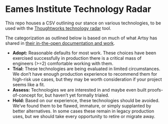 # Eames Institute Technology Radar

This repo houses a CSV outlining our stance on various technologies, to be used with the [Thoughtworks technology radar](https://www.thoughtworks.com/en-us/radar) tool.

The categorization as outlined below is based on much of what Artsy has shared in [their in-the-open documentation and work](https://github.com/artsy/README).

- **Adopt:** Reasonable defaults for most work. These choices have been exercised successfully in production there
  is a critical mass of engineers (>=2) comfortable working with them.
- **Trial:** These technologies are being evaluated in limited circumstances. We don’t have enough
  production experience to recommend them for high-risk use cases, but they may be worth
  consideration if your project seems like a fit.
- **Assess:** Technologies we are interested in and maybe even built proofs-of-concept for, but haven’t yet formally trialed.
- **Hold:** Based on our experience, these technologies should be avoided. We’ve found them to be flawed, immature,
  or simply supplanted by better alternatives. In some cases these remain in legacy production uses, but we should
  take every opportunity to retire or migrate away.
